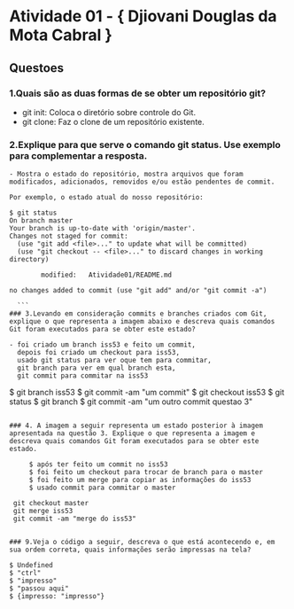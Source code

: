 # Atividade 01 - { Djiovani Douglas da Mota Cabral }

## Questoes

### 1.Quais são as duas formas de se obter um repositório git?
  - git init: Coloca o diretório sobre controle do Git.
  - git clone: Faz o clone de um repositório existente.

### 2.Explique para que serve o comando git status. Use exemplo para complementar a resposta.

    - Mostra o estado do repositório, mostra arquivos que foram modificados, adicionados, removidos e/ou estão pendentes de commit.

    Por exemplo, o estado atual do nosso repositório:

  ```
  $ git status
  On branch master
  Your branch is up-to-date with 'origin/master'.
  Changes not staged for commit:
    (use "git add <file>..." to update what will be committed)
    (use "git checkout -- <file>..." to discard changes in working directory)

          modified:   Atividade01/README.md

  no changes added to commit (use "git add" and/or "git commit -a")

    ```
### 3.Levando em consideração commits e branches criados com Git, explique o que representa a imagem abaixo e descreva quais comandos Git foram executados para se obter este estado?

  - foi criado um branch iss53 e feito um commit,
    depois foi criado um checkout para iss53,
    usado git status para ver oque tem para commitar,
    git branch para ver em qual branch esta,
    git commit para commitar na iss53

```

  $ git branch iss53
  $ git commit -am "um commit"
  $ git checkout iss53
  $ git status
  $ git branch
  $ git commit -am "um outro commit questao 3"

```

### 4. A imagem a seguir representa um estado posterior à imagem apresentada na questão 3. Explique o que representa a imagem e descreva quais comandos Git foram executados para se obter este estado.

     $ após ter feito um commit no iss53
     $ foi feito um checkout para trocar de branch para o master
     $ foi feito um merge para copiar as informações do iss53
     $ usado commit para commitar o master

 ```
     git checkout master
     git merge iss53
     git commit -am "merge do iss53"

 ```

### 9.Veja o código a seguir, descreva o que está acontecendo e, em sua ordem correta, quais informações serão impressas na tela?

  ```
    $ Undefined
    $ "ctrl"
    $ "impresso"
    $ "passou aqui"
    $ {impresso: "impresso"}
  ```
